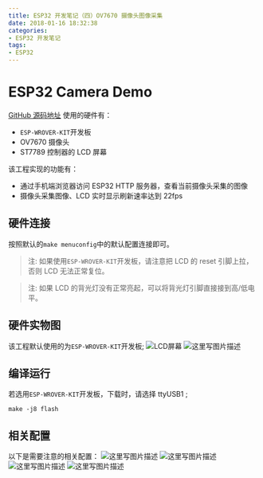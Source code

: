 ```yaml
---
title: ESP32 开发笔记（四）OV7670 摄像头图像采集
date: 2018-01-16 18:32:38
categories:
- ESP32 开发笔记
tags:
- ESP32
---
```


# ESP32 Camera Demo

[GitHub 源码地址](https://github.com/InfiniteYuan/esp32_ov7670_video)
使用的硬件有：
- `ESP-WROVER-KIT`开发板
- OV7670 摄像头
- ST7789 控制器的 LCD 屏幕

该工程实现的功能有：
- 通过手机端浏览器访问 ESP32 HTTP 服务器，查看当前摄像头采集的图像
- 摄像头采集图像、LCD 实时显示刷新速率达到 22fps

## 硬件连接

按照默认的`make menuconfig`中的默认配置连接即可。
> 注: 如果使用`ESP-WROVER-KIT`开发板，请注意把 LCD 的 reset 引脚上拉，否则 LCD 无法正常复位。

> 注: 如果 LCD 的背光灯没有正常亮起，可以将背光灯引脚直接接到高/低电平。

## 硬件实物图

该工程默认使用的为`ESP-WROVER-KIT`开发板;
![LCD屏幕](https://imgconvert.csdnimg.cn/aHR0cDovL2ltZy5ibG9nLmNzZG4ubmV0LzIwMTgwMTE2MTgyODA0MDM5?x-oss-process=image/format,png)
![这里写图片描述](https://imgconvert.csdnimg.cn/aHR0cDovL2ltZy5ibG9nLmNzZG4ubmV0LzIwMTgwMTE2MTgzMDQ2MjIw?x-oss-process=image/format,png)

## 编译运行

若选用`ESP-WROVER-KIT`开发板，下载时，请选择 ttyUSB1 ;

```
make -j8 flash
```

## 相关配置

以下是需要注意的相关配置：
![这里写图片描述](https://imgconvert.csdnimg.cn/aHR0cDovL2ltZy5ibG9nLmNzZG4ubmV0LzIwMTgwMTE2MTgzMTE3Njk4?x-oss-process=image/format,png)
![这里写图片描述](https://imgconvert.csdnimg.cn/aHR0cDovL2ltZy5ibG9nLmNzZG4ubmV0LzIwMTgwMTE2MTgzMTI4Mzg3?x-oss-process=image/format,png)
![这里写图片描述](https://imgconvert.csdnimg.cn/aHR0cDovL2ltZy5ibG9nLmNzZG4ubmV0LzIwMTgwMTE2MTgzMTM5OTYx?x-oss-process=image/format,png)
![这里写图片描述](https://imgconvert.csdnimg.cn/aHR0cDovL2ltZy5ibG9nLmNzZG4ubmV0LzIwMTgwMTE2MTgzMTUxNDU1?x-oss-process=image/format,png)
